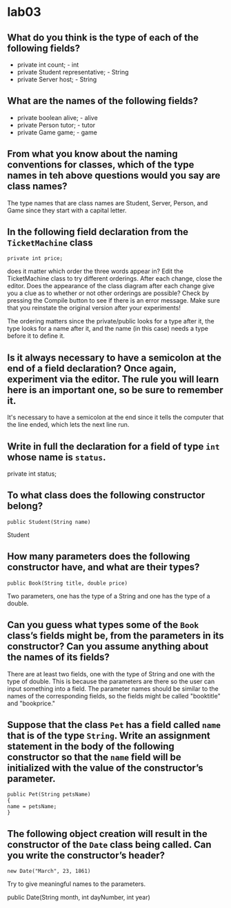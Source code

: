 # lab03

## What do you think is the type of each of the following fields? 
* private int count; - int
* private Student representative; - String
* private Server host; - String

## What are the names of the following fields? 
* private boolean alive; - alive
* private Person tutor; - tutor
* private Game game; - game

## From what you know about the naming conventions for classes, which of the type names in teh above questions would you say are class names? 

The type names that are class names are Student, Server, Person, and Game since they start with a capital letter.

## In the following field declaration from the `TicketMachine` class  
```
private int price;
```
does it matter which order the three words appear in? Edit the TicketMachine class to try different orderings. After each change, close the editor. Does the appearance of the class diagram after each change give you a clue as to whether or not other orderings are possible? Check by pressing the Compile button to see if there is an error message. Make sure that you reinstate the original version after your experiments! 

The ordering matters since the private/public looks for a type after it, the type looks for a name after it, and the name (in this case) needs a type before it to define it.

## Is it always necessary to have a semicolon at the end of a field declaration? Once again, experiment via the editor. The rule you will learn here is an important one, so be sure to remember it. 

It's necessary to have a semicolon at the end since it tells the computer that the line ended, which lets the next line run.

## Write in full the declaration for a field of type `int` whose name is `status`.

private int status;

## To what class does the following constructor belong?
```
public Student(String name)
```

Student

## How many parameters does the following constructor have, and what are their types?
```
public Book(String title, double price)
```

Two parameters, one has the type of a String and one has the type of a double.

## Can you guess what types some of the `Book` class’s fields might be, from the parameters in its constructor? Can you assume anything about the names of its fields?

There are at least two fields, one with the type of String and one with the type of double. This is because the parameters are there so the user can input something into a field. The parameter names should be similar to the names of the corresponding fields, so the fields might be called "booktitle" and "bookprice."

## Suppose that the class `Pet` has a field called `name` that is of the type `String`. Write an assignment statement in the body of the following constructor so that the `name` field will be initialized with the value of the constructor’s parameter.
```
public Pet(String petsName)
{
name = petsName;
}
```
## The following object creation will result in the constructor of the `Date` class being called. Can you write the constructor’s header?
```
new Date("March", 23, 1861)
```
Try to give meaningful names to the parameters.

public Date(String month, int dayNumber, int year)
